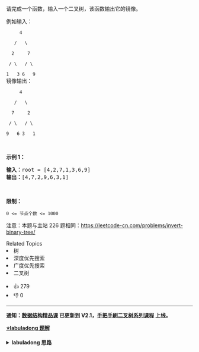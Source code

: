 <p>请完成一个函数，输入一个二叉树，该函数输出它的镜像。</p>

<p>例如输入：</p>

<p><code>&nbsp; &nbsp; &nbsp;4<br>
&nbsp; &nbsp;/ &nbsp; \<br>
&nbsp; 2 &nbsp; &nbsp; 7<br>
&nbsp;/ \ &nbsp; / \<br>
1 &nbsp; 3 6 &nbsp; 9</code><br>
镜像输出：</p>

<p><code>&nbsp; &nbsp; &nbsp;4<br>
&nbsp; &nbsp;/ &nbsp; \<br>
&nbsp; 7 &nbsp; &nbsp; 2<br>
&nbsp;/ \ &nbsp; / \<br>
9 &nbsp; 6 3&nbsp; &nbsp;1</code></p>

<p>&nbsp;</p>

<p><strong>示例 1：</strong></p>

<pre><strong>输入：</strong>root = [4,2,7,1,3,6,9]
<strong>输出：</strong>[4,7,2,9,6,3,1]
</pre>

<p>&nbsp;</p>

<p><strong>限制：</strong></p>

<p><code>0 &lt;= 节点个数 &lt;= 1000</code></p>

<p>注意：本题与主站 226 题相同：<a href="https://leetcode-cn.com/problems/invert-binary-tree/">https://leetcode-cn.com/problems/invert-binary-tree/</a></p>
<div><div>Related Topics</div><div><li>树</li><li>深度优先搜索</li><li>广度优先搜索</li><li>二叉树</li></div></div><br><div><li>👍 279</li><li>👎 0</li></div>

<div id="labuladong"><hr>

**通知：[数据结构精品课](https://aep.h5.xeknow.com/s/1XJHEO) 已更新到 V2.1，[手把手刷二叉树系列课程](https://aep.xet.tech/s/3YGcq3) 上线。**



<p><strong><a href="https://labuladong.github.io/article/slug.html?slug=er-cha-shu-de-jing-xiang-lcof" target="_blank">⭐️labuladong 题解</a></strong></p>
<details><summary><strong>labuladong 思路</strong></summary>

## 基本思路

这道题和 [226. 翻转二叉树](/problems/invert-binary-tree) 相同。

> 本文有视频版：[二叉树/递归的框架思维（纲领篇）](https://www.bilibili.com/video/BV1nG411x77H)

前文 [手把手刷二叉树总结篇](https://labuladong.github.io/article/fname.html?fname=二叉树总结) 说过二叉树的递归分为「遍历」和「分解问题」两种思维模式，这道题可以同时使用两种思维模式。

如何翻转二叉树？其实就是把二叉树上的每个节点的左右子节点都交换一下，我同时给出两种思维模式下的解法供你对比。

**详细题解：[东哥带你刷二叉树（思路篇）](https://labuladong.github.io/article/fname.html?fname=二叉树系列1)**

**标签：[二叉树](https://mp.weixin.qq.com/mp/appmsgalbum?__biz=MzAxODQxMDM0Mw==&action=getalbum&album_id=2121994699837177859)，[数据结构](https://mp.weixin.qq.com/mp/appmsgalbum?__biz=MzAxODQxMDM0Mw==&action=getalbum&album_id=1318892385270808576)**

## 解法代码

提示：🟢 标记的是我写的解法代码，🤖 标记的是 chatGPT 翻译的多语言解法代码。如有错误，可以 [点这里](https://github.com/labuladong/fucking-algorithm/issues/1113) 反馈和修正。

<div class="tab-panel"><div class="tab-nav">
<button data-tab-item="cpp" class="tab-nav-button btn " data-tab-group="default" onclick="switchTab(this)">cpp🤖</button>

<button data-tab-item="python" class="tab-nav-button btn " data-tab-group="default" onclick="switchTab(this)">python🤖</button>

<button data-tab-item="java" class="tab-nav-button btn active" data-tab-group="default" onclick="switchTab(this)">java🟢</button>

<button data-tab-item="go" class="tab-nav-button btn " data-tab-group="default" onclick="switchTab(this)">go🤖</button>

<button data-tab-item="javascript" class="tab-nav-button btn " data-tab-group="default" onclick="switchTab(this)">javascript🤖</button>
</div><div class="tab-content">
<div data-tab-item="cpp" class="tab-item " data-tab-group="default"><div class="highlight">

```cpp
// 注意：cpp 代码由 chatGPT🤖 根据我的 java 代码翻译，旨在帮助不同背景的读者理解算法逻辑。
// 本代码还未经过力扣测试，仅供参考，如有疑惑，可以参照我写的 java 代码对比查看。

// 「遍历」的思路
class Solution {
public:
    // 二叉树遍历函数
    void traverse(TreeNode* root) {
        if (root == nullptr) {
            return;
        }

        /**** 前序位置 ****/
        // 每一个节点需要做的事就是交换它的左右子节点
        TreeNode* tmp = root->left;
        root->left = root->right;
        root->right = tmp;

        // 遍历框架，去遍历左右子树的节点
        traverse(root->left);
        traverse(root->right);
    }

    // 主函数
    TreeNode* invertTree(TreeNode* root) {
        // 遍历二叉树，交换每个节点的子节点
        traverse(root);
        return root;
    }
};

// 「分解问题」的思路
class Solution2 {
public:
    // 定义：将以 root 为根的这棵二叉树翻转，返回翻转后的二叉树的根节点
    TreeNode* invertTree(TreeNode* root) {
        if (root == nullptr) {
            return nullptr;
        }
        // 利用函数定义，先翻转左右子树
        TreeNode* left = invertTree(root->left);
        TreeNode* right = invertTree(root->right);

        // 然后交换左右子节点
        root->left = right;
        root->right = left;

        // 和定义逻辑自恰：以 root 为根的这棵二叉树已经被翻转，返回 root
        return root;
    }
};
```

</div></div>

<div data-tab-item="python" class="tab-item " data-tab-group="default"><div class="highlight">

```python
# 注意：python 代码由 chatGPT🤖 根据我的 java 代码翻译，旨在帮助不同背景的读者理解算法逻辑。
# 本代码还未经过力扣测试，仅供参考，如有疑惑，可以参照我写的 java 代码对比查看。

# 「遍历」的思路
class Solution:
    # 主函数
    def invertTree(self, root: TreeNode) -> TreeNode:
        # 遍历二叉树，交换每个节点的子节点
        self.traverse(root)
        return root

    # 二叉树遍历函数
    def traverse(self, root: TreeNode) -> None:
        if root is None:
            return

        # 前序位置
        # 每一个节点需要做的事就是交换它的左右子节点
        tmp = root.left
        root.left = root.right
        root.right = tmp

        # 遍历框架，去遍历左右子树的节点
        self.traverse(root.left)
        self.traverse(root.right)


# 「分解问题」的思路
class Solution2:
    # 定义：将以 root 为根的这棵二叉树翻转，返回翻转后的二叉树的根节点
    def invertTree(self, root: TreeNode) -> TreeNode:
        if root is None:
            return None

        # 利用函数定义，先翻转左右子树
        left = self.invertTree(root.left)
        right = self.invertTree(root.right)

        # 然后交换左右子节点
        root.left = right
        root.right = left

        # 和定义逻辑自恰：以 root 为根的这棵二叉树已经被翻转，返回 root
        return root
```

</div></div>

<div data-tab-item="java" class="tab-item active" data-tab-group="default"><div class="highlight">

```java
// 「遍历」的思路
class Solution {
    // 主函数
    public TreeNode invertTree(TreeNode root) {
        // 遍历二叉树，交换每个节点的子节点
        traverse(root);
        return root;
    }

    // 二叉树遍历函数
    void traverse(TreeNode root) {
        if (root == null) {
            return;
        }

        /**** 前序位置 ****/
        // 每一个节点需要做的事就是交换它的左右子节点
        TreeNode tmp = root.left;
        root.left = root.right;
        root.right = tmp;

        // 遍历框架，去遍历左右子树的节点
        traverse(root.left);
        traverse(root.right);
    }
}

// 「分解问题」的思路
class Solution2 {
    // 定义：将以 root 为根的这棵二叉树翻转，返回翻转后的二叉树的根节点
    TreeNode invertTree(TreeNode root) {
        if (root == null) {
            return null;
        }
        // 利用函数定义，先翻转左右子树
        TreeNode left = invertTree(root.left);
        TreeNode right = invertTree(root.right);

        // 然后交换左右子节点
        root.left = right;
        root.right = left;

        // 和定义逻辑自恰：以 root 为根的这棵二叉树已经被翻转，返回 root
        return root;
    }
}
```

</div></div>

<div data-tab-item="go" class="tab-item " data-tab-group="default"><div class="highlight">

```go
// 注意：go 代码由 chatGPT🤖 根据我的 java 代码翻译，旨在帮助不同背景的读者理解算法逻辑。
// 本代码还未经过力扣测试，仅供参考，如有疑惑，可以参照我写的 java 代码对比查看。

/**
 * Definition for a binary tree node.
 * type TreeNode struct {
 *     Val int
 *     Left *TreeNode
 *     Right *TreeNode
 * }
 */

//「遍历」的思路
func invertTree(root *TreeNode) *TreeNode {
    // 遍历二叉树，交换每个节点的子节点
    traverse(root)
    return root
}

// 二叉树遍历函数
func traverse(root *TreeNode) {
    if root == nil {
        return
    }
    //每一个节点需要做的事就是交换它的左右子节点
    tmp := root.Left
    root.Left = root.Right
    root.Right = tmp

    // 遍历框架，去遍历左右子树的节点
    traverse(root.Left)
    traverse(root.Right)
}

//「分解问题」的思路
func invertTree(root *TreeNode) *TreeNode {
    if root == nil {
        return nil
    }
    // 利用函数定义，先翻转左右子树
    left := invertTree(root.Left)
    right := invertTree(root.Right)

    // 然后交换左右子节点
    root.Left = right
    root.Right = left

    // 和定义逻辑自恰：以 root 为根的这棵二叉树已经被翻转，返回 root
    return root
}
```

</div></div>

<div data-tab-item="javascript" class="tab-item " data-tab-group="default"><div class="highlight">

```javascript
// 注意：javascript 代码由 chatGPT🤖 根据我的 java 代码翻译，旨在帮助不同背景的读者理解算法逻辑。
// 本代码还未经过力扣测试，仅供参考，如有疑惑，可以参照我写的 java 代码对比查看。

// 「遍历」的思路
var Solution = function() {};

// 主函数
Solution.prototype.invertTree = function(root) {
    // 遍历二叉树，交换每个节点的子节点
    this.traverse(root);
    return root;
};

// 二叉树遍历函数
Solution.prototype.traverse = function(root) {
    if (root == null) {
        return;
    }

    /**** 前序位置 ****/
    // 每一个节点需要做的事就是交换它的左右子节点
    var tmp = root.left;
    root.left = root.right;
    root.right = tmp;

    // 遍历框架，去遍历左右子树的节点
    this.traverse(root.left);
    this.traverse(root.right);
};

// 「分解问题」的思路
var Solution2 = function() {};

// 定义：将以 root 为根的这棵二叉树翻转，返回翻转后的二叉树的根节点
Solution2.prototype.invertTree = function(root) {
    if (root == null) {
        return null;
    }
    // 利用函数定义，先翻转左右子树
    var left = this.invertTree(root.left);
    var right = this.invertTree(root.right);

    // 然后交换左右子节点
    root.left = right;
    root.right = left;

    // 和定义逻辑自恰：以 root 为根的这棵二叉树已经被翻转，返回 root
    return root;
};
```

</div></div>
</div></div>

**类似题目**：
  - [114. 二叉树展开为链表 🟠](/problems/flatten-binary-tree-to-linked-list)
  - [116. 填充每个节点的下一个右侧节点指针 🟠](/problems/populating-next-right-pointers-in-each-node)
  - [剑指 Offer 27. 二叉树的镜像 🟢](/problems/er-cha-shu-de-jing-xiang-lcof)

</details>
</div>


